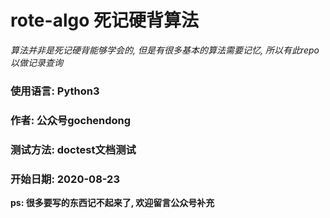 # rote-algo 死记硬背算法

*算法并非是死记硬背能够学会的, 但是有很多基本的算法需要记忆, 所以有此repo以做记录查询*

### 使用语言: Python3

### 作者: 公众号gochendong

### 测试方法: doctest文档测试

### 开始日期: 2020-08-23

**ps: 很多要写的东西记不起来了, 欢迎留言公众号补充**

